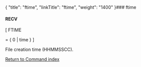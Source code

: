 {
    "title": "ftime",
    "linkTitle": "ftime",
    "weight": "1400"
}### <span id="ftime"></span>ftime

#### RECV

\[ FTIME
= { 0 | time } \]

File creation time (HHMMSSCC).

[Return to Command index](../../)

 
